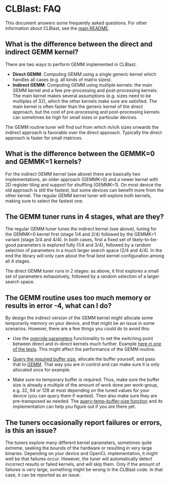CLBlast: FAQ
================

This document answers some frequently asked questions. For other information about CLBlast, see the [main README](../README.md).


What is the difference between the direct and indirect GEMM kernel?
-------------

There are two ways to perform GEMM implemented in CLBlast:

* __Direct GEMM__: Computing GEMM using a single generic kernel which handles all cases (e.g. all kinds of matrix sizes).
* __Indirect GEMM__: Computing GEMM using multiple kernels: the main GEMM kernel and a few pre-processing and post-processing kernels. The main kernel makes several assumptions (e.g. sizes need to be multiples of 32), which the other kernels make sure are satisfied. The main kernel is often faster than the generic kernel of the direct approach, but the cost of pre-processing and post-processing kernels can sometimes be high for small sizes or particular devices.

The GEMM routine tuner will find out from which m/n/k sizes onwards the indirect approach is favorable over the direct approach. Typically the direct approach is faster for small matrices.


What is the difference between the GEMMK=0 and GEMMK=1 kernels?
-------------

For the indirect GEMM kernel (see above) there are basically two implementations, an older approach (GEMMK=0) and a newer kernel with 2D register tiling and support for shuffling (GEMMK=1). On most device the old approach is still the fastest, but some devices can benefit more from the other kernel. The regular GEMM kernel tuner will explore both kernels, making sure to select the fastest one.



The GEMM tuner runs in 4 stages, what are they?
-------------

The regular GEMM tuner tunes the indirect kernel (see above), tuning for the GEMMK=0 kernel first (stage 1/4 and 2/4) followed by the GEMMK=1 variant (stage 3/4 and 4/4). In both cases, first a fixed set of likely-to-be-good parameters is explored fully (1/4 and 3/4), followed by a random selection of parameters in a much larger search space (2/4 and 4/4). In the end the library will only care about the final best kernel configuration among all 4 stages.

The direct GEMM tuner runs in 2 stages: as above, it first explores a small set of parameters exhaustively, followed by a random selection of a larger search space.


The GEMM routine uses too much memory or results in error -4, what can I do?
-------------

By design the indirect version of the GEMM kernel might allocate some temporarily memory on your device, and that might be an issue in some scenarios. However, there are a few things you could do to avoid this:

* Use the [override parameters](../include/clblast.h#L717) functionality to set the switching point between direct and in-direct kernels much further. Example [here in one of the tests](../test/routines/level3/xgemm.hpp#L73). This might affect the performance of the GEMM routine.

* [Query the required buffer size](../include/clblast.h#L691), allocate the buffer yourself, and pass that to [GEMM](../include/clblast.h#L525). That way you are in control and can make sure it is only allocated once for example.

* Make sure no temporary buffer is required. Thus, make sure the buffer size is already a multiple of the amount of work done per work-group, e.g. 32, 64 or 128 at most depending on the tuned values for your device (you can query them if wanted). Then also make sure they are pre-transposed as needed. The [query-temp-buffer-size function](../include/clblast.h#L691) and its implementation can help you figure out if you are there yet.


The tuners occasionally report failures or errors, is this an issue?
-------------

The tuners explore many different kernel parameters, sometimes quite extreme, seeking the bounds of the hardware or resulting in very large binaries. Depending on your device and OpenCL implementation, it might well be that failures occur. However, the tuner will automatically detect incorrect results or failed kernels, and will skip them. Only if the amount of failures is very large, something might be wrong in the CLBlast code. In that case, it can be reported as an issue.
